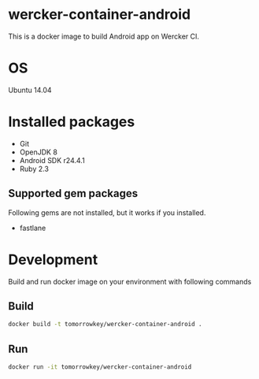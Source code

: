 wercker-container-android
==================

This is a docker image to build Android app on Wercker CI.

# OS
Ubuntu 14.04

# Installed packages

- Git
- OpenJDK 8
- Android SDK r24.4.1
- Ruby 2.3

## Supported gem packages

Following gems are not installed, but it works if you installed.

- fastlane

# Development
Build and run docker image on your environment with following commands

## Build
```bash
docker build -t tomorrowkey/wercker-container-android .
```

## Run
```bash
docker run -it tomorrowkey/wercker-container-android
```
